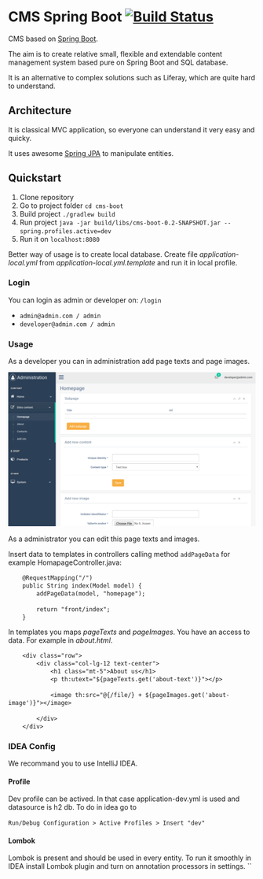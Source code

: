 # CMS Spring Boot [![Build Status](https://travis-ci.com/buttasam/cms-boot.svg?token=XnPX8at6Nczst9oxaW5N&branch=master)](https://travis-ci.com/buttasam/cms-boot)
CMS based on [Spring Boot](https://spring.io/projects/spring-boot). 

The aim is to create relative small, flexible and extendable content management system based pure on Spring Boot and SQL database.

It is an alternative to complex solutions such as Liferay, which are quite hard to understand.

## Architecture

It is classical MVC application, so everyone can understand it very easy and quicky.

It uses awesome [Spring JPA](https://spring.io/guides/gs/accessing-data-jpa/) to manipulate entities.

## Quickstart

1) Clone repository
2) Go to project folder `cd cms-boot`
3) Build project `./gradlew build`
4) Run project `java -jar build/libs/cms-boot-0.2-SNAPSHOT.jar --spring.profiles.active=dev`
5) Run it on `localhost:8080`

Better way of usage is to create local database. Create file *application-local.yml* from *application-local.yml.template* and run it in local profile.

### Login
You can login as admin or developer on: `/login` 
- `admin@admin.com / admin`
- `developer@admin.com / admin`


### Usage

As a developer you can in administration add page texts and page images.

![cms-spring-boot](doc/img/admin.png)



As a administrator you can edit this page texts and images.

Insert data to templates in controllers calling method `addPageData` for example HomapageController.java:

```
    @RequestMapping("/")
    public String index(Model model) {
        addPageData(model, "homepage");

        return "front/index";
    }
```

In templates you maps *pageTexts* and *pageImages*. You have an access to data. For example in *about.html*. 

```
    <div class="row">
        <div class="col-lg-12 text-center">
            <h1 class="mt-5">About us</h1>
            <p th:utext="${pageTexts.get('about-text')}"></p>

            <image th:src="@{/file/} + ${pageImages.get('about-image')}"></image>

        </div>
    </div>
```


### IDEA Config

We recommand you to use IntelliJ IDEA.

#### Profile

Dev profile can be actived. In that case application-dev.yml is used and datasource
is h2 db. To do in idea go to 
 
`Run/Debug Configuration > Active Profiles > Insert "dev"`  

#### Lombok

Lombok is present and should be used in every entity. To run it smoothly in IDEA install Lombok plugin and 
turn on annotation processors in settings.
``
